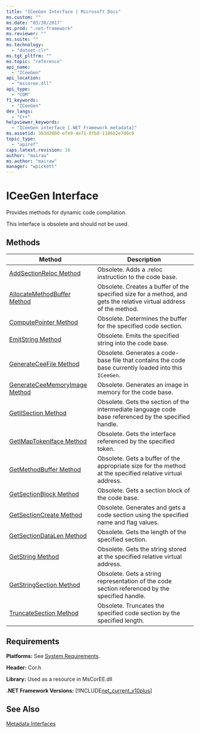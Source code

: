 ```yaml
---
title: "ICeeGen Interface | Microsoft Docs"
ms.custom: ""
ms.date: "03/30/2017"
ms.prod: ".net-framework"
ms.reviewer: ""
ms.suite: ""
ms.technology: 
  - "dotnet-clr"
ms.tgt_pltfrm: ""
ms.topic: "reference"
api_name: 
  - "ICeeGen"
api_location: 
  - "mscoree.dll"
api_type: 
  - "COM"
f1_keywords: 
  - "ICeeGen"
dev_langs: 
  - "C++"
helpviewer_keywords: 
  - "ICeeGen interface [.NET Framework metadata]"
ms.assetid: 383d20b0-efe9-4e71-8fb8-1186b2e7d0c0
topic_type: 
  - "apiref"
caps.latest.revision: 16
author: "mairaw"
ms.author: "mairaw"
manager: "wpickett"
---
```

# ICeeGen Interface
Provides methods for dynamic code compilation.  
  
 This interface is obsolete and should not be used.  
  
## Methods  
  
|Method|Description|  
|------------|-----------------|  
|[AddSectionReloc Method](../../../../docs/framework/unmanaged-api/metadata/iceegen-addsectionreloc-method.md)|Obsolete. Adds a .reloc instruction to the code base.|  
|[AllocateMethodBuffer Method](../../../../docs/framework/unmanaged-api/metadata/iceegen-allocatemethodbuffer-method.md)|Obsolete. Creates a buffer of the specified size for a method, and gets the relative virtual address of the method.|  
|[ComputePointer Method](../../../../docs/framework/unmanaged-api/metadata/iceegen-computepointer-method.md)|Obsolete. Determines the buffer for the specified code section.|  
|[EmitString Method](../../../../docs/framework/unmanaged-api/metadata/iceegen-emitstring-method.md)|Obsolete. Emits the specified string into the code base.|  
|[GenerateCeeFile Method](../../../../docs/framework/unmanaged-api/metadata/iceegen-generateceefile-method.md)|Obsolete. Generates a code-base file that contains the code base currently loaded into this `ICeeGen`.|  
|[GenerateCeeMemoryImage Method](../../../../docs/framework/unmanaged-api/metadata/iceegen-generateceememoryimage-method.md)|Obsolete. Generates an image in memory for the code base.|  
|[GetIlSection Method](../../../../docs/framework/unmanaged-api/metadata/iceegen-getilsection-method.md)|Obsolete. Gets the section of the intermediate language code base referenced by the specified handle.|  
|[GetIMapTokenIface Method](../../../../docs/framework/unmanaged-api/metadata/iceegen-getimaptokeniface-method.md)|Obsolete. Gets the interface referenced by the specified token.|  
|[GetMethodBuffer Method](../../../../docs/framework/unmanaged-api/metadata/iceegen-getmethodbuffer-method.md)|Obsolete. Gets a buffer of the appropriate size for the method at the specified relative virtual address.|  
|[GetSectionBlock Method](../../../../docs/framework/unmanaged-api/metadata/iceegen-getsectionblock-method.md)|Obsolete. Gets a section block of the code base.|  
|[GetSectionCreate Method](../../../../docs/framework/unmanaged-api/metadata/iceegen-getsectioncreate-method.md)|Obsolete. Generates and gets a code section using the specified name and flag values.|  
|[GetSectionDataLen Method](../../../../docs/framework/unmanaged-api/metadata/iceegen-getsectiondatalen-method.md)|Obsolete. Gets the length of the specified section.|  
|[GetString Method](../../../../docs/framework/unmanaged-api/metadata/iceegen-getstring-method.md)|Obsolete. Gets the string stored at the specified relative virtual address.|  
|[GetStringSection Method](../../../../docs/framework/unmanaged-api/metadata/iceegen-getstringsection-method.md)|Obsolete. Gets a string representation of the code section referenced by the specified handle.|  
|[TruncateSection Method](../../../../docs/framework/unmanaged-api/metadata/iceegen-truncatesection-method.md)|Obsolete. Truncates the specified code section by the specified length.|  
  
## Requirements  
 **Platforms:** See [System Requirements](../../../../docs/framework/get-started/system-requirements.md).  
  
 **Header:** Cor.h  
  
 **Library:** Used as a resource in MsCorEE.dll  
  
 **.NET Framework Versions:** [!INCLUDE[net_current_v10plus](../../../../includes/net-current-v10plus-md.md)]  
  
## See Also  
 [Metadata Interfaces](../../../../docs/framework/unmanaged-api/metadata/metadata-interfaces.md)